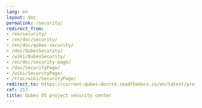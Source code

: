 ```yaml
---
lang: en
layout: doc
permalink: /security/
redirect_from:
- /en/security/
- /en/doc/security/
- /en/doc/qubes-security/
- /doc/QubesSecurity/
- /wiki/QubesSecurity/
- /en/doc/security-page/
- /doc/SecurityPage/
- /wiki/SecurityPage/
- /trac/wiki/SecurityPage/
redirect_to: https://current-qubes-docrtd.readthedocs.io/en/latest/project-security/security.html
ref: 217
title: Qubes OS project security center
---
```

